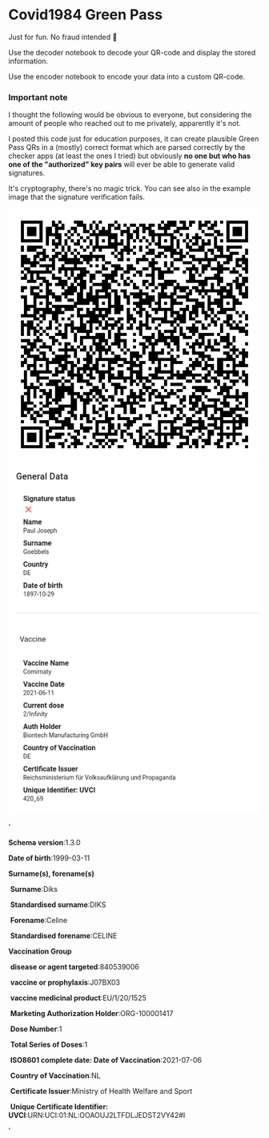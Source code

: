 # Covid1984 Green Pass

Just for fun. No fraud intended :ghost:

Use the decoder notebook to decode your QR-code and display the stored information.

Use the encoder notebook to encode your data into a custom QR-code.

### Important note

I thought the following would be obvious to everyone, but considering the amount of people who reached out to me privately, apparently it's not.

I posted this code just for education purposes, it can create plausible Green Pass QRs in a (mostly) correct format which are parsed correctly by the checker apps (at least the ones I tried) but obviously **no one but who has one of the "authorized" key pairs** will ever be able to generate valid signatures.

It's cryptography, there's no magic trick. You can see also in the example image that the signature verification fails.

![Green Pass QR](res/qr_new.png "Green Pass QR")
![Your Government](res/thegovt.png "Your Government")


'<p><strong>Schema version</strong>:1.3.0</p><p><strong>Date of birth</strong>:1999-03-11</p><p><strong>Surname(s), forename(s)</strong></p><p>&nbsp;<strong>Surname</strong>:Diks</p><p>&nbsp;<strong>Standardised surname</strong>:DIKS</p><p>&nbsp;<strong>Forename</strong>:Celine</p><p>&nbsp;<strong>Standardised forename</strong>:CELINE</p><p><strong>Vaccination Group</strong></p><p>&nbsp;<strong>disease or agent targeted</strong>:840539006</p><p>&nbsp;<strong>vaccine or prophylaxis</strong>:J07BX03</p><p>&nbsp;<strong>vaccine medicinal product</strong>:EU/1/20/1525</p><p>&nbsp;<strong>Marketing Authorization Holder</strong>:ORG-100001417</p><p>&nbsp;<strong>Dose Number</strong>:1</p><p>&nbsp;<strong>Total Series of Doses</strong>:1</p><p>&nbsp;<strong>ISO8601 complete date: Date of Vaccination</strong>:2021-07-06</p><p>&nbsp;<strong>Country of Vaccination</strong>:NL</p><p>&nbsp;<strong>Certificate Issuer</strong>:Ministry of Health Welfare and Sport</p><p>&nbsp;<strong>Unique Certificate Identifier: UVCI</strong>:URN:UCI:01:NL:OOAOUJ2LTFDLJEDST2VY42#I</p>'